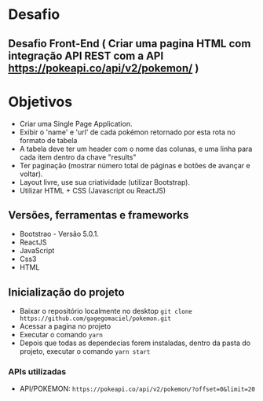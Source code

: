 # Desafio

## Desafio Front-End ( Criar uma pagina HTML com integração API REST com a API https://pokeapi.co/api/v2/pokemon/ )

# Objetivos

- Criar uma Single Page Application.
- Exibir o 'name' e 'url' de cada pokémon retornado por esta rota no formato de tabela
- A tabela deve ter um header com o nome das colunas, e uma linha para cada item dentro da chave "results"
- Ter paginação (mostrar número total de páginas e botões de avançar e voltar).
- Layout livre, use sua criatividade (utilizar Bootstrap).
- Utilizar HTML + CSS (Javascript ou ReactJS)

## Versões, ferramentas e frameworks

- Bootstrao - Versão 5.0.1.
- ReactJS
- JavaScript
- Css3
- HTML

## Inicialização do projeto

- Baixar o repositório localmente no desktop `git clone https://github.com/gagegomaciel/pokemon.git`
- Acessar a pagina no projeto
- Executar o comando `yarn`
- Depois que todas as dependecias forem instaladas, dentro da pasta do projeto, executar o comando `yarn start`

### APIs utilizadas

- API/POKEMON: `https://pokeapi.co/api/v2/pokemon/?offset=0&limit=20`
